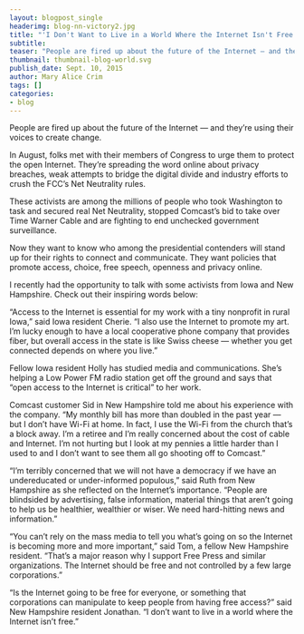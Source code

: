 ```yaml
---
layout: blogpost_single
headerimg: blog-nn-victory2.jpg
title: "'I Don't Want to Live in a World Where the Internet Isn't Free'"
subtitle:
teaser: "People are fired up about the future of the Internet — and they’re using their voices to create change."
thumbnail: thumbnail-blog-world.svg
publish_date: Sept. 10, 2015
author: Mary Alice Crim
tags: []
categories:
- blog
---
```


People are fired up about the future of the Internet — and they’re using their voices to create change. 

In August, folks met with their members of Congress to urge them to protect the open Internet. They’re spreading the word online about privacy breaches, weak attempts to bridge the digital divide and industry efforts to crush the FCC’s Net Neutrality rules.

These activists are among the millions of people who took Washington to task and secured real Net Neutrality, stopped Comcast’s bid to take over Time Warner Cable and are fighting to end unchecked government surveillance. 

Now they want to know who among the presidential contenders will stand up for their rights to connect and communicate. They want policies that promote access, choice, free speech, openness and privacy online. 

I recently had the opportunity to talk with some activists from Iowa and New Hampshire. Check out their inspiring words below:

“Access to the Internet is essential for my work with a tiny nonprofit in rural Iowa,” said Iowa resident Cherie. “I also use the Internet to promote my art. I’m lucky enough to have a local cooperative phone company that provides fiber, but overall access in the state is like Swiss cheese — whether you get connected depends on where you live.” 

Fellow Iowa resident Holly has studied media and communications. She’s helping a Low Power FM radio station get off the ground and says that “open access to the Internet is critical” to her work.

Comcast customer Sid in New Hampshire told me about his experience with the company. “My monthly bill has more than doubled in the past year — but I don’t have Wi-Fi at home. In fact, I use the Wi-Fi from the church that’s a block away. I’m a retiree and I’m really concerned about the cost of cable and Internet. I’m not hurting but I look at my pennies a little harder than I used to and I don’t want to see them all go shooting off to Comcast.” 

“I’m terribly concerned that we will not have a democracy if we have an undereducated or under-informed populous,” said Ruth from New Hampshire as she reflected on the Internet’s importance. “People are blindsided by advertising, false information, material things that aren’t going to help us be healthier, wealthier or wiser. We need hard-hitting news and information.” 

“You can’t rely on the mass media to tell you what’s going on so the Internet is becoming more and more important,” said Tom, a fellow New Hampshire resident. “That’s a major reason why I support Free Press and similar organizations. The Internet should be free and not controlled by a few large corporations.”

“Is the Internet going to be free for everyone, or something that corporations can manipulate to keep people from having free access?” said New Hampshire resident Jonathan. “I don’t want to live in a world where the Internet isn’t free.”

